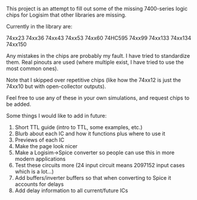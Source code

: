 This project is an attempt to fill out some of the missing 7400-series logic chips for Logisim that other libraries are missing.

Currently in the library are:

74xx23
74xx36
74xx43
74xx53
74xx60
74HC595
74xx99
74xx133
74xx134
74xx150

Any mistakes in the chips are probably my fault. I have tried to standardize them. Real pinouts are used (where multiple exist, I have tried to use the most common ones).

Note that I skipped over repetitive chips (like how the 74xx12 is just the 74xx10 but with open-collector outputs).

Feel free to use any of these in your own simulations, and request chips to be added.

Some things I would like to add in future:
1. Short TTL guide (intro to TTL, some examples, etc.)
2. Blurb about each IC and how it functions plus where to use it
3. Previews of each IC
4. Make the page look nicer
5. Make a Logisim->Spice converter so people can use this in more modern applications
6. Test these circuits more (24 input circuit means 2097152 input cases which is a lot...)
7. Add buffers/inverter buffers so that when converting to Spice it accounts for delays
8. Add delay information to all current/future ICs

